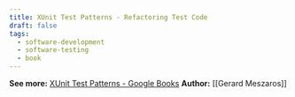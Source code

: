 ```yaml
---
title: XUnit Test Patterns - Refactoring Test Code
draft: false
tags:
  - software-development
  - software-testing
  - book
---
```

**See more:** [XUnit Test Patterns - Google Books](https://www.google.com.br/books/edition/xUnit_Test_Patterns/-izOiCEIABQC?hl=pt-BR&gbpv=0)
**Author:** [[Gerard Meszaros]]
